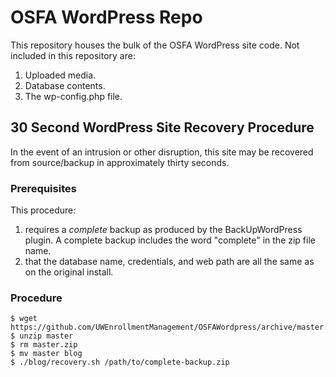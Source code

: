OSFA WordPress Repo
===================

This repository houses the bulk of the OSFA WordPress site code. Not included in this repository are:

1. Uploaded media.
2. Database contents.
3. The wp-config.php file.


30 Second WordPress Site Recovery Procedure
-------------------------------------------

In the event of an intrusion or other disruption, this site may be recovered from source/backup in approximately thirty seconds.


### Prerequisites

This procedure:
1. requires a *complete* backup as produced by the BackUpWordPress plugin. A complete backup includes the word "complete" in the zip file name.
2. that the database name, credentials, and web path are all the same as on the original install.

### Procedure

```
$ wget https://github.com/UWEnrollmentManagement/OSFAWordpress/archive/master.zip
$ unzip master
$ rm master.zip
$ mv master blog
$ ./blog/recovery.sh /path/to/complete-backup.zip
```
